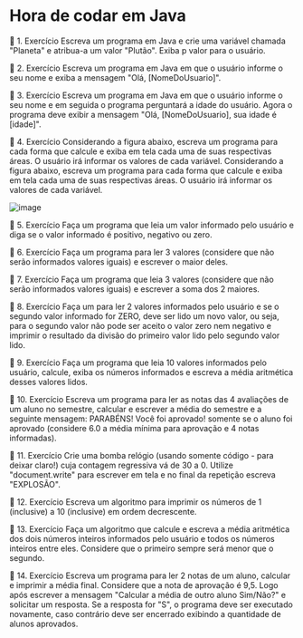 # Hora de codar em Java 

🔶 1. Exercício
Escreva um programa em Java e crie uma variável chamada "Planeta" e atribua-a um valor "Plutão". Exiba p valor para o usuário.

🔶 2. Exercício
Escreva um programa em Java em que o usuário informe o seu nome e exiba a mensagem "Olá, [NomeDoUsuario]".

🔶 3. Exercício
Escreva um programa em Java em que o usuário informe o seu nome e em seguida o programa perguntará a idade do usuário. Agora o programa deve exibir a mensagem "Olá, [NomeDoUsuario], sua idade é [idade]".

🔶 4. Exercício
Considerando a figura abaixo, escreva um programa para cada forma que calcule e exiba em tela cada uma de suas respectivas áreas. O usuário irá informar os valores de cada variável. Considerando a figura abaixo, escreva um programa para cada forma que calcule e exiba em tela cada uma de suas respectivas áreas. O usuário irá informar os valores de cada variável.

![image](https://user-images.githubusercontent.com/61972932/202878151-ed4c648f-a80f-4016-ac29-d19d3bf1c77d.png)

🔶 5. Exercício
Faça um programa que leia um valor informado pelo usuário e diga se o valor informado é positivo, negativo ou zero.

🔶 6. Exercício
Faça um programa para ler 3 valores (considere que não serão informados valores iguais) e escrever o maior deles.

🔶 7. Exercício
Faça um programa que leia 3 valores (considere que não serão informados valores iguais) e escrever a soma dos 2 maiores.

🔶 8. Exercício
Faça um para ler 2 valores informados pelo usuário e se o segundo valor informado for ZERO, deve ser lido um novo valor, ou seja, para o segundo valor não pode ser aceito o valor zero nem negativo e imprimir o resultado da divisão do primeiro valor lido pelo segundo valor lido.

🔶 9. Exercício
Faça um programa que leia 10 valores informados pelo usuário, calcule, exiba os números informados e escreva a média aritmética desses valores lidos.

🔶 10. Exercício
Escreva um programa para ler as notas das 4 avaliações de um aluno no semestre, calcular e escrever a média do semestre e a seguinte mensagem: PARABÉNS! Você foi aprovado! somente se o aluno foi aprovado (considere 6.0 a média mínima para aprovação e 4 notas informadas).

🔶 11. Exercício
Crie uma bomba relógio (usando somente código - para deixar claro!) cuja contagem regressiva vá de 30 a 0. Utilize "document.write" para escrever em tela e no final da repetição escreva "EXPLOSÃO".

🔶 12. Exercício
Escreva um algoritmo para imprimir os números de 1 (inclusive) a 10 (inclusive) em ordem decrescente.

🔶 13. Exercício
Faça um algoritmo que calcule e escreva a média aritmética dos dois números inteiros informados pelo usuário e todos os números inteiros entre eles. Considere que o primeiro sempre será menor que o segundo.

🔶 14. Exercício
Escreva um programa para ler 2 notas de um aluno, calcular e imprimir a média final. Considere que a nota de aprovação é 9,5. Logo após escrever a mensagem "Calcular a média de outro aluno Sim/Não?" e solicitar um resposta. Se a resposta for "S", o programa deve ser executado novamente, caso contrário deve ser encerrado exibindo a quantidade de alunos aprovados.
